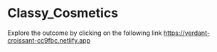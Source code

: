 # Classy_Cosmetics
Explore the outcome by clicking on the following link https://verdant-croissant-cc9fbc.netlify.app


